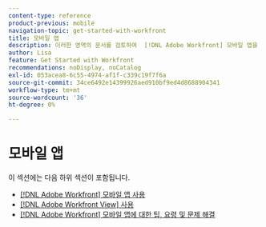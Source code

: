 ```yaml
---
content-type: reference
product-previous: mobile
navigation-topic: get-started-with-workfront
title: 모바일 앱
description: 이러한 영역의 문서를 검토하여  [!DNL Adobe Workfront] 모바일 앱을 사용하는 방법을 알아보십시오.
author: Lisa
feature: Get Started with Workfront
recommendations: noDisplay, noCatalog
exl-id: 053acea8-6c55-4974-af1f-c339c19f7f6a
source-git-commit: 34ce6492e14399926aed910bf9ed4d8688904341
workflow-type: tm+mt
source-wordcount: '36'
ht-degree: 0%

---
```


# 모바일 앱

이 섹션에는 다음 하위 섹션이 포함됩니다.

* [ [!DNL Adobe Workfront] 모바일 앱 사용](../../workfront-basics/mobile-apps/using-the-workfront-mobile-app/use-the-mobile-app.md)
* [ [!DNL Adobe Workfront View] 사용](../../workfront-basics/mobile-apps/using-workfront-view/use-workfront-view.md)
* [ [!DNL Adobe Workfront] 모바일 앱에 대한 팁, 요령 및 문제 해결](../../workfront-basics/mobile-apps/tips-tricks-and-troubleshooting/tips-tricks-and-troubleshooting-mobile.md)
